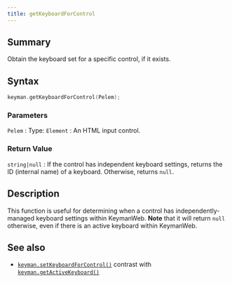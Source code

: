 ```yaml
---
title: getKeyboardForControl
---
```


## Summary

Obtain the keyboard set for a specific control, if it exists.

## Syntax

```c
keyman.getKeyboardForControl(Pelem);
```

### Parameters

`Pelem`
:   Type: `Element`
:   An HTML input control.

### Return Value

`string|null`
:   If the control has independent keyboard settings, returns the ID (internal name) of a keyboard. Otherwise, returns `null`.

## Description

This function is useful for determining when a control has
independently-managed keyboard settings within KeymanWeb. **Note** that it
will return `null` otherwise, even if there is an active keyboard within
KeymanWeb.

## See also
-  [`keyman.setKeyboardForControl()`](setKeyboardForControl) contrast with [`keyman.getActiveKeyboard()`](getActiveKeyboard)
